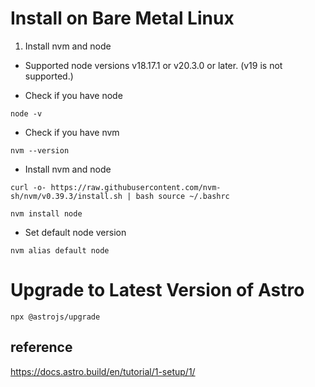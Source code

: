 # Install on Bare Metal Linux

1. Install nvm and node  

- Supported node versions v18.17.1 or v20.3.0 or later. (v19 is not supported.)

- Check if you have node
```
node -v
```

- Check if you have nvm
```
nvm --version
```

- Install nvm and node
```
curl -o- https://raw.githubusercontent.com/nvm-sh/nvm/v0.39.3/install.sh | bash source ~/.bashrc

nvm install node
```

- Set default node version
```
nvm alias default node
```

# Upgrade to Latest Version of Astro
```
npx @astrojs/upgrade
```

## reference
https://docs.astro.build/en/tutorial/1-setup/1/